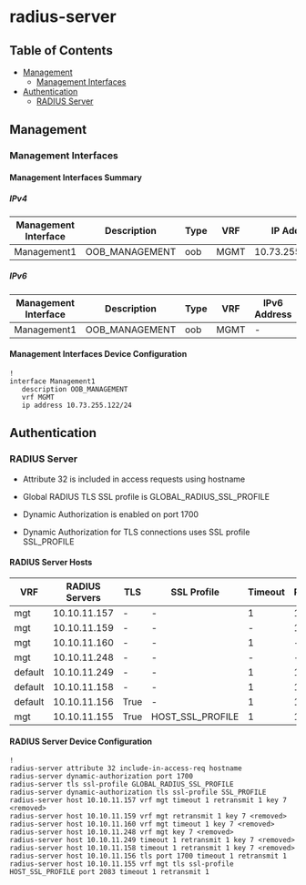 # radius-server

## Table of Contents

- [Management](#management)
  - [Management Interfaces](#management-interfaces)
- [Authentication](#authentication)
  - [RADIUS Server](#radius-server-1)

## Management

### Management Interfaces

#### Management Interfaces Summary

##### IPv4

| Management Interface | Description | Type | VRF | IP Address | Gateway |
| -------------------- | ----------- | ---- | --- | ---------- | ------- |
| Management1 | OOB_MANAGEMENT | oob | MGMT | 10.73.255.122/24 | 10.73.255.2 |

##### IPv6

| Management Interface | Description | Type | VRF | IPv6 Address | IPv6 Gateway |
| -------------------- | ----------- | ---- | --- | ------------ | ------------ |
| Management1 | OOB_MANAGEMENT | oob | MGMT | - | - |

#### Management Interfaces Device Configuration

```eos
!
interface Management1
   description OOB_MANAGEMENT
   vrf MGMT
   ip address 10.73.255.122/24
```

## Authentication

### RADIUS Server

- Attribute 32 is included in access requests using hostname

- Global RADIUS TLS SSL profile is GLOBAL_RADIUS_SSL_PROFILE

- Dynamic Authorization is enabled on port 1700

- Dynamic Authorization for TLS connections uses SSL profile SSL_PROFILE

#### RADIUS Server Hosts

| VRF | RADIUS Servers | TLS | SSL Profile | Timeout | Retransmit |
| --- | -------------- | --- | ----------- | ------- | ---------- |
| mgt | 10.10.11.157 | - | - | 1 | 1 |
| mgt | 10.10.11.159 | - | - | - | 1 |
| mgt | 10.10.11.160 | - | - | 1 | - |
| mgt | 10.10.11.248 | - | - | - | - |
| default | 10.10.11.249 | - | - | 1 | 1 |
| default | 10.10.11.158 | - | - | 1 | 1 |
| default | 10.10.11.156 | True | - | 1 | 1 |
| mgt | 10.10.11.155 | True | HOST_SSL_PROFILE | 1 | 1 |

#### RADIUS Server Device Configuration

```eos
!
radius-server attribute 32 include-in-access-req hostname
radius-server dynamic-authorization port 1700
radius-server tls ssl-profile GLOBAL_RADIUS_SSL_PROFILE
radius-server dynamic-authorization tls ssl-profile SSL_PROFILE
radius-server host 10.10.11.157 vrf mgt timeout 1 retransmit 1 key 7 <removed>
radius-server host 10.10.11.159 vrf mgt retransmit 1 key 7 <removed>
radius-server host 10.10.11.160 vrf mgt timeout 1 key 7 <removed>
radius-server host 10.10.11.248 vrf mgt key 7 <removed>
radius-server host 10.10.11.249 timeout 1 retransmit 1 key 7 <removed>
radius-server host 10.10.11.158 timeout 1 retransmit 1 key 7 <removed>
radius-server host 10.10.11.156 tls port 1700 timeout 1 retransmit 1
radius-server host 10.10.11.155 vrf mgt tls ssl-profile HOST_SSL_PROFILE port 2083 timeout 1 retransmit 1
```
